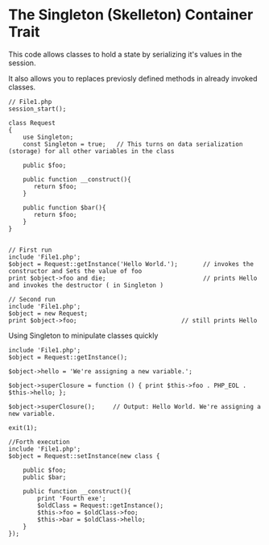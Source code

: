 # The Singleton (Skelleton) Container Trait


This code allows classes to hold a state by serializing it's values in the session. 

It also allows you to replaces previosly defined methods in already invoked classes.

```
// File1.php
session_start();

class Request
{
    use Singleton;
    const Singleton = true;   // This turns on data serialization (storage) for all other variables in the class
    
    public $foo;
    
    public function __construct(){
       return $foo;
    }
    
    public function $bar(){
       return $foo;
    }
}


// First run 
include 'File1.php';
$object = Request::getInstance('Hello World.');       // invokes the constructor and Sets the value of foo
print $object->foo and die;                           // prints Hello and invokes the destructor ( in Singleton ) 

// Second run 
include 'File1.php';
$object = new Request;
print $object->foo;                             // still prints Hello 
```

Using Singleton to minipulate classes quickly

``` third run 
include 'File1.php';
$object = Request::getInstance();

$object->hello = 'We're assigning a new variable.';

$object->superClosure = function () { print $this->foo . PHP_EOL . $this->hello; };

$object->superClosure();     // Output: Hello World. We're assigning a new variable.

exit(1);

//Forth execution  
include 'File1.php';
$object = Request::setInstance(new class {

    public $foo;
    public $bar;

    public function __construct(){
        print 'Fourth exe';
        $oldClass = Request::getInstance();
        $this->foo = $oldClass->foo;
        $this->bar = $oldClass->hello;
    }
});



```





